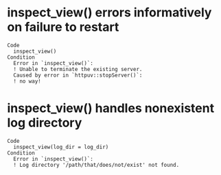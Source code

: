 # inspect_view() errors informatively on failure to restart

    Code
      inspect_view()
    Condition
      Error in `inspect_view()`:
      ! Unable to terminate the existing server.
      Caused by error in `httpuv::stopServer()`:
      ! no way!

# inspect_view() handles nonexistent log directory

    Code
      inspect_view(log_dir = log_dir)
    Condition
      Error in `inspect_view()`:
      ! Log directory '/path/that/does/not/exist' not found.

